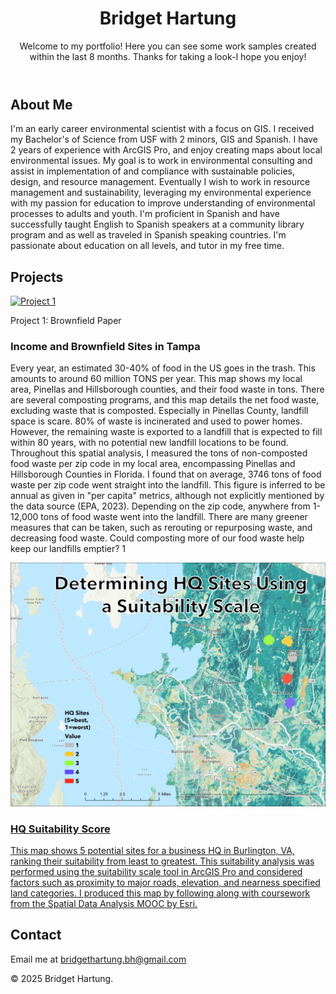 
<head>
    <meta charset="UTF-8">
    <meta name="viewport" content="width=device-width, initial-scale=1.0">
    <title>My Portfolio</title>
     <link rel="stylesheet" href="styles.css">  <!-- Link to your CSS -->
            <header>
            <h1>Bridget Hartung</h1>
            <p>Welcome to my portfolio! Here you can see some work samples created within the last 8 months. Thanks for taking a look-I hope you enjoy! </p>
    </header>
    <section id="about">
        <h2>About Me</h2>
        <p>I'm an early career environmental scientist with a focus on GIS. I received my Bachelor's of Science from USF with 2 minors, GIS and Spanish. I have 2 years of experience with ArcGIS Pro, and enjoy creating maps about local environmental issues. My goal is to work in environmental consulting and assist in implementation of and compliance with sustainable policies, design, and resource management. Eventually I wish to work in resource management and sustainability, leveraging my environmental experience with my passion for education to improve understanding of environmental processes to adults and youth. I'm proficient in Spanish and have successfully taught English to Spanish speakers at a community library program and as well as traveled in Spanish speaking countries. I'm passionate about education on all levels, and tutor in my free time.</p>
    </section>
  <section id="projects">
      <!-- Projects Section -->
    <section id="projects">
        <h2>Projects</h2>
        <!-- Individual Project -->
        <div class="project">
            <a href="https://github.com/bhartungx/Portfolio/blob/main/brownfield_paper.jpg" target="_blank">
                <img src="https://github.com/bhartungx/Portfolio/blob/main/brownfield_paper.jpg" alt="Project 1">
            </a>
            <div class="caption">
                <p>Project 1: Brownfield Paper</p>
            </div>
        </div>
    </section>

</body>
</html>
                 <h3>Income and Brownfield Sites in Tampa</h3>
                <p>Every year, an estimated 30-40% of food in the US goes in the trash. This amounts to around 60 million TONS per year. This map shows my local area, Pinellas and Hillsborough counties, and their food waste in tons. There are several composting programs, and this map details the net food waste, excluding waste that is composted.
Especially in Pinellas County, landfill space is scare. 80% of waste is incinerated and used to power homes. However, the remaining waste is exported to a landfill that is expected to fill within 80 years, with no potential new landfill locations to be found.
Throughout this spatial analysis, I measured the tons of non-composted food waste per zip code in my local area, encompassing Pinellas and Hillsborough Counties in Florida. I found that on average, 3746 tons of food waste per zip code went straight into the landfill. This figure is inferred to be annual as given in "per capita" metrics, although not explicitly mentioned by the data source (EPA, 2023). Depending on the zip code, anywhere from 1-12,000 tons of food waste went into the landfill.
There are many greener measures that can be taken, such as rerouting or repurposing waste, and decreasing food waste. Could composting more of our food waste help keep our landfills emptier? 1</p>
            </div>
        </a>
    </div>
    <div class="project">
        <a href="https://github.com/bhartungx/Portfolio/blob/main/suitabilityScale_HQ.png" target="https://github.com/bhartungx/Portfolio/blob/main/suitabilityScale_HQ.png">
            <img src="https://github.com/bhartungx/Portfolio/blob/main/suitabilityScale_HQ.png" alt="Project 2">
            <div class="caption">
                <h3>HQ Suitability Score</h3>
                <p>This map shows 5 potential sites for a business HQ in Burlington, VA, ranking their suitability from least to greatest. This suitability analysis was performed using the suitability scale tool in ArcGIS Pro and considered factors such as proximity to major roads, elevation, and nearness specified land categories.
I produced this map by following along with coursework from the Spatial Data Analysis MOOC by Esri.</p>
            </div>
        </a>
    </div>
</section>
        </ul>
    </section>
    <section id="contact">
        <h2>Contact</h2>
        <p>Email me at <a href="mailto:bridgethartung.bh@gmail.com">bridgethartung.bh@gmail.com</a></p>
    </section>
    <footer>
        <p>© 2025 Bridget Hartung.</p>
    </footer>
</body>
</html>
